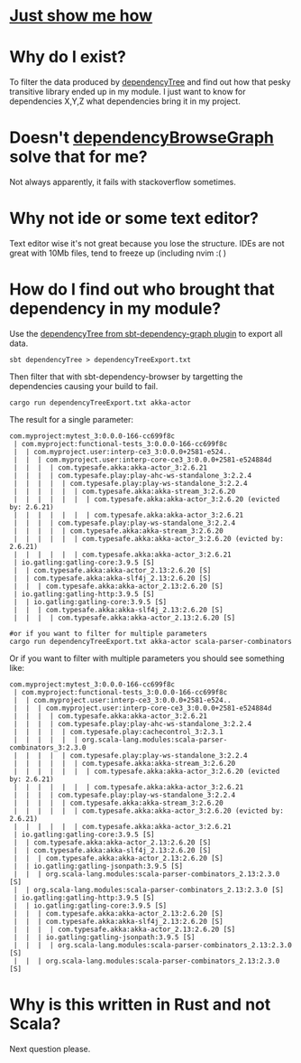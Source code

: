 # [Just show me how](#how-do-i-find-out-who-brought-that-dependency-in-my-module)

# Why do I exist?
To filter the data produced by [dependencyTree](https://www.scala-sbt.org/sbt-dependency-graph/) and find out how that pesky transitive library ended up in my module.
I just want to know for dependencies X,Y,Z what dependencies bring it in my project.

# Doesn't [dependencyBrowseGraph](https://www.scala-sbt.org/sbt-dependency-graph/) solve that for me?
Not always apparently, it fails with stackoverflow sometimes.

# Why not ide or some text editor?
Text editor wise it's not great because you lose the structure.
IDEs are not great with 10Mb files, tend to freeze up (including nvim :( )

# How do I find out who brought that dependency in my module?
Use the [dependencyTree from sbt-dependency-graph plugin](https://www.baeldung.com/scala/sbt-dependency-tree) to export all data.

```
sbt dependencyTree > dependencyTreeExport.txt
```

Then filter that with sbt-dependency-browser by targetting the dependencies causing your build to fail.
```
cargo run dependencyTreeExport.txt akka-actor
```

The result for a single parameter:
```
com.myproject:mytest_3:0.0.0-166-cc699f8c
 | com.myproject:functional-tests_3:0.0.0-166-cc699f8c
 |  | com.myproject.user:interp-ce3_3:0.0.0+2581-e524..
 |  |  | com.myproject.user:interp-core-ce3_3:0.0.0+2581-e524884d
 |  |  |  | com.typesafe.akka:akka-actor_3:2.6.21
 |  |  |  | com.typesafe.play:play-ahc-ws-standalone_3:2.2.4
 |  |  |  |  | com.typesafe.play:play-ws-standalone_3:2.2.4
 |  |  |  |  |  | com.typesafe.akka:akka-stream_3:2.6.20
 |  |  |  |  |  |  | com.typesafe.akka:akka-actor_3:2.6.20 (evicted by: 2.6.21)
 |  |  |  |  |  |  | com.typesafe.akka:akka-actor_3:2.6.21
 |  |  |  | com.typesafe.play:play-ws-standalone_3:2.2.4
 |  |  |  |  | com.typesafe.akka:akka-stream_3:2.6.20
 |  |  |  |  |  | com.typesafe.akka:akka-actor_3:2.6.20 (evicted by: 2.6.21)
 |  |  |  |  |  | com.typesafe.akka:akka-actor_3:2.6.21
 | io.gatling:gatling-core:3.9.5 [S]
 |  | com.typesafe.akka:akka-actor_2.13:2.6.20 [S]
 |  | com.typesafe.akka:akka-slf4j_2.13:2.6.20 [S]
 |  |  | com.typesafe.akka:akka-actor_2.13:2.6.20 [S]
 | io.gatling:gatling-http:3.9.5 [S]
 |  | io.gatling:gatling-core:3.9.5 [S]
 |  |  | com.typesafe.akka:akka-slf4j_2.13:2.6.20 [S]
 |  |  |  | com.typesafe.akka:akka-actor_2.13:2.6.20 [S]
```

```
#or if you want to filter for multiple parameters
cargo run dependencyTreeExport.txt akka-actor scala-parser-combinators
```

Or if you want to filter with multiple parameters you should see something like:
```
com.myproject:mytest_3:0.0.0-166-cc699f8c
 | com.myproject:functional-tests_3:0.0.0-166-cc699f8c
 |  | com.myproject.user:interp-ce3_3:0.0.0+2581-e524..
 |  |  | com.myproject.user:interp-core-ce3_3:0.0.0+2581-e524884d
 |  |  |  | com.typesafe.akka:akka-actor_3:2.6.21
 |  |  |  | com.typesafe.play:play-ahc-ws-standalone_3:2.2.4
 |  |  |  |  | com.typesafe.play:cachecontrol_3:2.3.1
 |  |  |  |  |  | org.scala-lang.modules:scala-parser-combinators_3:2.3.0
 |  |  |  |  | com.typesafe.play:play-ws-standalone_3:2.2.4
 |  |  |  |  |  | com.typesafe.akka:akka-stream_3:2.6.20
 |  |  |  |  |  |  | com.typesafe.akka:akka-actor_3:2.6.20 (evicted by: 2.6.21)
 |  |  |  |  |  |  | com.typesafe.akka:akka-actor_3:2.6.21
 |  |  |  | com.typesafe.play:play-ws-standalone_3:2.2.4
 |  |  |  |  | com.typesafe.akka:akka-stream_3:2.6.20
 |  |  |  |  |  | com.typesafe.akka:akka-actor_3:2.6.20 (evicted by: 2.6.21)
 |  |  |  |  |  | com.typesafe.akka:akka-actor_3:2.6.21
 | io.gatling:gatling-core:3.9.5 [S]
 |  | com.typesafe.akka:akka-actor_2.13:2.6.20 [S]
 |  | com.typesafe.akka:akka-slf4j_2.13:2.6.20 [S]
 |  |  | com.typesafe.akka:akka-actor_2.13:2.6.20 [S]
 |  | io.gatling:gatling-jsonpath:3.9.5 [S]
 |  |  | org.scala-lang.modules:scala-parser-combinators_2.13:2.3.0 [S]
 |  | org.scala-lang.modules:scala-parser-combinators_2.13:2.3.0 [S]
 | io.gatling:gatling-http:3.9.5 [S]
 |  | io.gatling:gatling-core:3.9.5 [S]
 |  |  | com.typesafe.akka:akka-actor_2.13:2.6.20 [S]
 |  |  | com.typesafe.akka:akka-slf4j_2.13:2.6.20 [S]
 |  |  |  | com.typesafe.akka:akka-actor_2.13:2.6.20 [S]
 |  |  | io.gatling:gatling-jsonpath:3.9.5 [S]
 |  |  |  | org.scala-lang.modules:scala-parser-combinators_2.13:2.3.0 [S]
 |  |  | org.scala-lang.modules:scala-parser-combinators_2.13:2.3.0 [S]

```

# Why is this written in Rust and not Scala?
Next question please.
